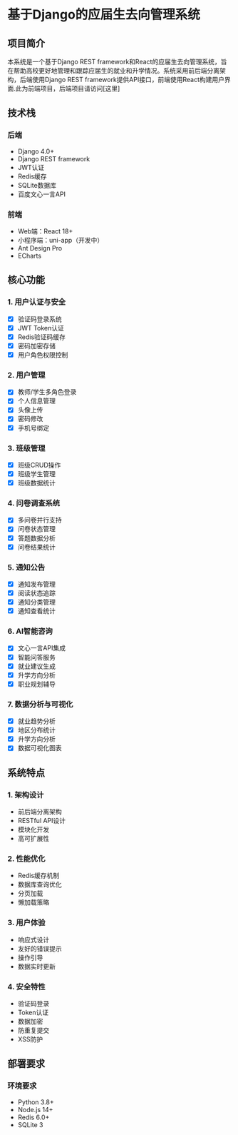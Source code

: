 # 基于Django的应届生去向管理系统

## 项目简介
本系统是一个基于Django REST framework和React的应届生去向管理系统，旨在帮助高校更好地管理和跟踪应届生的就业和升学情况。系统采用前后端分离架构，后端使用Django REST framework提供API接口，前端使用React构建用户界面.此为前端项目，后端项目请访问[这里]

## 技术栈
### 后端
- Django 4.0+
- Django REST framework
- JWT认证
- Redis缓存
- SQLite数据库
- 百度文心一言API

### 前端
- Web端：React 18+
- 小程序端：uni-app（开发中）
- Ant Design Pro
- ECharts

## 核心功能

### 1. 用户认证与安全
- [x] 验证码登录系统
- [x] JWT Token认证
- [x] Redis验证码缓存
- [x] 密码加密存储
- [x] 用户角色权限控制

### 2. 用户管理
- [x] 教师/学生多角色登录
- [x] 个人信息管理
- [x] 头像上传
- [x] 密码修改
- [x] 手机号绑定

### 3. 班级管理
- [x] 班级CRUD操作
- [x] 班级学生管理
- [x] 班级数据统计

### 4. 问卷调查系统
- [x] 多问卷并行支持
- [x] 问卷状态管理
- [x] 答题数据分析
- [x] 问卷结果统计

### 5. 通知公告
- [x] 通知发布管理
- [x] 阅读状态追踪
- [x] 通知分类管理
- [x] 通知查看统计

### 6. AI智能咨询
- [x] 文心一言API集成
- [x] 智能问答服务
- [x] 就业建议生成
- [x] 升学方向分析
- [x] 职业规划辅导

### 7. 数据分析与可视化
- [x] 就业趋势分析
- [x] 地区分布统计
- [x] 升学方向分析
- [x] 数据可视化图表

## 系统特点

### 1. 架构设计
- 前后端分离架构
- RESTful API设计
- 模块化开发
- 高可扩展性

### 2. 性能优化
- Redis缓存机制
- 数据库查询优化
- 分页加载
- 懒加载策略

### 3. 用户体验
- 响应式设计
- 友好的错误提示
- 操作引导
- 数据实时更新

### 4. 安全特性
- 验证码登录
- Token认证
- 数据加密
- 防重复提交
- XSS防护

## 部署要求

### 环境要求
- Python 3.8+
- Node.js 14+
- Redis 6.0+
- SQLite 3
